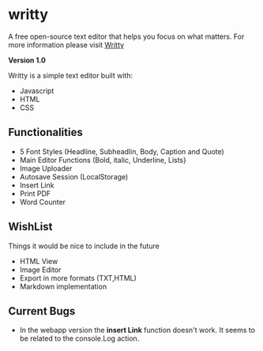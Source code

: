 # writty
A free open-source text editor that helps you focus on what matters.
For more information please visit [Writty](https://iamcharlie.design/writty/)

**Version 1.0**

Writty is a simple text editor built with:

* Javascript
* HTML
* CSS

## Functionalities

* 5 Font Styles (Headline, Subheadlin, Body, Caption and Quote)
* Main Editor Functions (Bold, italic, Underline, Lists}
* Image Uploader
* Autosave Session (LocalStorage)
* Insert Link
* Print PDF
* Word Counter

## WishList
Things it would be nice to include in the future

* HTML View
* Image Editor
* Export in more formats (TXT,HTML)
* Markdown implementation

## Current Bugs

* In the webapp version the **insert Link** function doesn't work. It seems to be related to the console.Log action.

